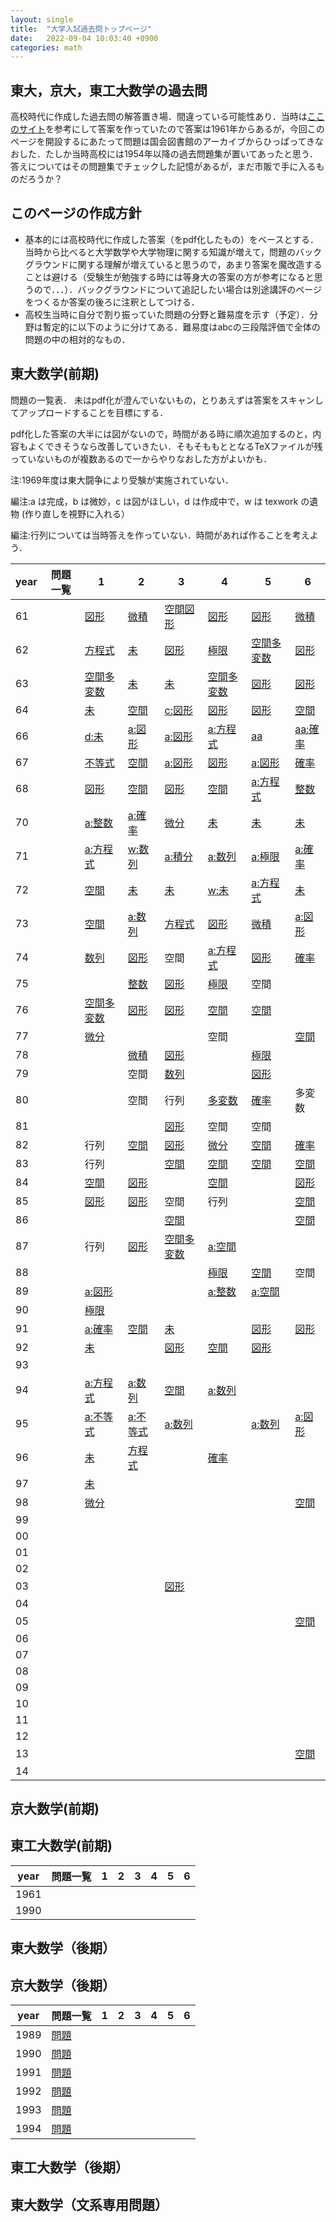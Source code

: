 ```yaml
---
layout: single
title:  "大学入試過去問トップページ"
date:   2022-09-04 10:03:40 +0900
categories: math
---
```



## 東大，京大，東工大数学の過去問

高校時代に作成した過去問の解答置き場．間違っている可能性あり．当時は[ここのサイト](http://server-test.net/math/)を参考にして答案を作っていたので答案は1961年からあるが，今回このページを開設するにあたって問題は国会図書館のアーカイブからひっぱってきなおした．たしか当時高校には1954年以降の過去問題集が置いてあったと思う．答えについてはその問題集でチェックした記憶があるが，まだ市販で手に入るものだろうか？


## このページの作成方針

- 基本的には高校時代に作成した答案（をpdf化したもの）をベースとする．当時から比べると大学数学や大学物理に関する知識が増えて，問題のバックグラウンドに関する理解が増えていると思うので，あまり答案を魔改造することは避ける（受験生が勉強する時には等身大の答案の方が参考になると思うので．．．）．バックグラウンドについて追記したい場合は別途講評のページをつくるか答案の後ろに注釈としてつける．
- 高校生当時に自分で割り振っていた問題の分野と難易度を示す（予定）．分野は暫定的に以下のように分けてある．難易度はabcの三段階評価で全体の問題の中の相対的なもの．


## 東大数学(前期)

問題の一覧表．
未はpdf化が澄んでいないもの，とりあえずは答案をスキャンしてアップロードすることを目標にする．

pdf化した答案の大半には図がないので，時間がある時に順次追加するのと，内容もよくできそうなら改善していきたい．そもそももととなるTeXファイルが残っていないものが複数あるので一からやりなおした方がよいかも．

注:1969年度は東大闘争により受験が実施されていない．

編注:a は完成，b は微妙，c は図がほしい，d は作成中で，w は texwork の遺物 (作り直しを視野に入れる）

編注:行列については当時答えを作っていない．時間があれば作ることを考えよう．


| year |問題一覧 | 1                    | 2                  | 3                    | 4                    | 5                    | 6                  |
|------|-- | --------------------|--------------------|----------------------|----------------------|----------------------|--------------------|
| 61   || [図形][ut61-1]       | [微積][ut61-2]     | [空間図形][ut61-3]   | [図形][ut61-4]       | [図形][ut61-5]       | [微積][ut61-6]     |
| 62   || [方程式][ut62-1]     | [未][ut62-2]       | [図形][ut62-3]       | [極限][ut62-4]       | [空間多変数][ut62-5] | [図形][ut62-6]     |
| 63   || [空間多変数][ut63-1] | [未][ut63-2]       | [未][ut63-3]         | [空間多変数][ut63-4] | [図形][ut63-5]       | [図形][ut63-6]     |
| 64   || [未][ut65-1]         | [空間][ut65-2]     | [c:図形][ut65-3]     | [図形][ut65-4]       | [図形][ut65-5]       | [空間][ut65-6]     |
| 66   || [d:未][ut66-1]       | [a:図形][ut66-2]   | [a:図形][ut66-3]     | [a:方程式][ut66-4]   | [aa][ut66-5]         | [aa:確率][ut66-6]  |
| 67   || [不等式][ut67-1]     | [空間][ut67-2]     | [a:図形][ut67-3]     | [図形][ut67-4]       | [a:図形][ut67-5]     | [確率][ut67-6]     |
| 68   || [図形][ut68-1]       | [空間][ut68-2]     | [図形][ut68-3]       | [空間][ut68-4]       | [a:方程式][ut68-5]   | [整数][ut68-6]     |
| 70   || [a:整数][ut70-1]     | [a:確率][ut70-2]   | [微分][ut70-3]       | [未][ut70-4]         | [未][ut70-5]         | [未][ut70-6]       |
| 71   || [a:方程式][ut71-1]   | [w:数列][ut71-3]   | [a:積分][ut71-3]     | [a:数列][ut71-4]     | [a:極限][ut71-5]     | [a:確率][ut71-6]   |
| 72   || [空間][ut72-1]       | [未][ut72-2]       | [未][ut72-3]         | [w:未][ut72-4]       | [a:方程式][ut72-5]   | [未][ut72-6]       |
| 73   || [空間][ut73-1]       | [a:数列][ut73-2]   | [方程式][ut73-3]     | [図形][ut73-4]       | [微積][ut73-5]       | [a:図形][ut73-6]   |
| 74   || [数列][ut74-1]       | [図形][ut74-2]     | 空間                 | [a:方程式][ut74-4]   | [図形][ut74-5]       | [確率][ut74-6]     |
| 75   ||                      | [整数][ut75-2]     | [図形][ut75-3]       | [極限][ut75-4]       | 空間                 |                    |
| 76   || [空間多変数][ut76-1] | [図形][ut76-2]     | [図形][ut76-3]       | [空間][ut76-4]       | [空間][ut76-5]       |                    |
| 77   || [微分][ut77-1]       |                    |                      | 空間                 |                      | [空間][ut77-6]     |
| 78   ||                      | [微積][ut78-2]     | [図形][ut78-3]       |                      | [極限][ut78-5]       |                    |
| 79   ||                      | 空間               | [数列][ut79-3]       |                      | [図形][ut79-5]       |                    |
| 80   ||                      | 空間               | 行列                 | [多変数][ut80-4]     | [確率][ut80-5]       | 多変数             |
| 81   ||                      |                    | [図形][ut81-3]       | 空間                 | 空間                 |                    |
| 82   || 行列                 | [空間][ut82-2]     | [図形][ut82-3]       | [微分][ut82-4]       | [空間][ut82-5]       | [確率][ut82-6]     |
| 83   || 行列                 |                    | [空間][ut83-3]       | [空間][ut83-4]       | [空間][ut83-5]       | [空間][ut83-6]     |
| 84   || [空間][ut84-1]       | [図形][ut84-2]     |                      | [空間][ut84-4]       |                      | [図形][ut84-6]     |
| 85   || [図形][ut85-1]       | [図形][ut85-2]     | 空間                 | 行列                 |                      | [空間][ut85-6]     |
| 86   ||                      |                    | [空間][ut86-3]       |                      |                      | [空間][ut86-6]     |
| 87   || 行列                 | [図形][ut87-2]     | [空間多変数][ut87-3] | [a:空間][ut87-4]     |                      |                    |
| 88   ||                      |                    |                      | [極限][ut88-4]       | [空間][ut88-5]       | 空間               |
| 89   || [a:図形][ut89-1]     |                    |                      | [a:整数][ut89-4]     | [a:空間][ut89-5]     |                    |
| 90   || [極限][ut90-1]       |                    |                      |                      |                      |                    |
| 91   || [a:確率][ut91-1]     | [空間][ut91-2]     | [未][ut91-3]         |                      | [図形][ut91-5]       | [図形][ut91-6]     |
| 92   || [未][ut92-1]         |                    | [図形][ut92-3]       | [空間][ut92-4]       | [図形][ut92-5]       |                    |
| 93   ||                      |                    |                      |                      |                      |                    |
| 94   || [a:方程式][ut94-1]   | [a:数列][ut94-2]   | [空間][ut94-3]       | [a:数列][ut95-4]     |                      |                    |
| 95   || [a:不等式][ut95-1]   | [a:不等式][ut95-2] | [a:数列][ut95-3]     |                      | [a:数列][ut95-5]     | [a:図形][ut95-6]   |
| 96   || [未][ut96-1]         | [方程式][ut96-2]   |                      | [確率][ut96-4]       |                      |                    |
| 97   || [未][ut97-1]         |                    |                      |                      |                      |                    |
| 98   || [微分][ut98-1]       |                    |                      |                      |                      | [空間][ut98-6]     |
| 99   ||                      |                    |                      |                      |                      |                    |
| 00   ||                      |                    |                      |                      |                      |                    |
| 01   ||                      |                    |                      |                      |                      |                    |
| 02   ||                      |                    |                      |                      |                      |                    |
| 03   ||                      |                    | [図形][ut03-1]       |                      |                      |                    |
| 04   ||                      |                    |                      |                      |                      |                    |
| 05   ||                      |                    |                      |                      |                      | [空間][ut05-6]     |
| 06   ||                      |                    |                      |                      |                      |                    |
| 07   ||                      |                    |                      |                      |                      |                    |
| 08   ||                      |                    |                      |                      |                      |                    |
| 09   ||                      |                    |                      |                      |                      |                    |
| 10   ||                      |                    |                      |                      |                      |                    |
| 11   ||                      |                    |                      |                      |                      |                    |
| 12   ||                      |                    |                      |                      |                      |                    |
| 13   ||                      |                    |                      |                      |                      | [空間][ut13-6]     |
| 14   ||                      |                    |                      |                      |                      |                    |


## 京大数学(前期)
## 東工大数学(前期)
| year | 問題一覧        | 1   | 2   | 3   | 4   | 5   | 6   |
| ---- | ----------- | --- | --- | --- | --- | --- | --- |
| 1961 |  |     |     |     |     |     |     |
| 1990 |  |     |     |     |     |     |     |

## 東大数学（後期）

## 京大数学（後期）
| year | 問題一覧      | 1 | 2 | 3 | 4 | 5 | 6 |
|------|---------------|---|---|---|---|---|---|
| 1989 | [問題][ukk89] |   |   |   |   |   |   |
| 1990 | [問題][ukk90] |   |   |   |   |   |   |
| 1991 | [問題][ukk91] |   |   |   |   |   |   |
| 1992 | [問題][ukk92] |   |   |   |   |   |   |
| 1993 | [問題][ukk93] |   |   |   |   |   |   |
| 1994 | [問題][ukk94] |   |   |   |   |   |   |





## 東工大数学（後期）
## 東大数学（文系専用問題）

<!-- 解答ファイルへのpath-->

[ut61-1]: solutions/todai/todai-zenki/1961/61-1/ut-61-1.pdf
[ut61-1]: solutions/todai/todai-zenki/1961/61-1/ut-61-1.pdf
[ut61-2]: solutions/todai/todai-zenki/1961/61-2/ut-61-2.pdf
[ut61-3]: solutions/todai/todai-zenki/1961/61-3/ut-61-3.pdf
[ut61-4]: solutions/todai/todai-zenki/1961/61-4/ut-61-4.pdf
[ut61-5]: solutions/todai/todai-zenki/1961/61-5/ut-61-5.pdf
[ut61-6]: solutions/todai/todai-zenki/1961/61-6/ut-61-6.pdf
[ut62-1]: solutions/todai/todai-zenki/1962/62-1/ut-62-1.pdf
[ut62-2]: solutions/todai/todai-zenki/1962/62-2/ut-62-2.pdf
[ut62-3]: solutions/todai/todai-zenki/1962/62-3/ut-62-3.pdf
[ut62-4]: solutions/todai/todai-zenki/1962/62-4/ut-62-4.pdf
[ut62-5]: solutions/todai/todai-zenki/1962/62-5/ut-62-5.pdf
[ut62-6]: solutions/todai/todai-zenki/1962/62-6/ut-62-6.pdf
[ut63-1]: solutions/todai/todai-zenki/1963/63-1/ut-63-1.pdf
[ut63-2]: solutions/todai/todai-zenki/1963/63-2/ut-63-2.pdf
[ut63-3]: solutions/todai/todai-zenki/1963/63-3/ut-63-3.pdf
[ut63-4]: solutions/todai/todai-zenki/1963/63-4/ut-63-4.pdf
[ut63-5]: solutions/todai/todai-zenki/1963/63-5/ut-63-5.pdf
[ut63-6]: solutions/todai/todai-zenki/1963/63-6/ut-63-6.pdf
[ut64-1]: solutions/todai/todai-zenki/1964/64-1/ut-64-1.pdf
[ut64-2]: solutions/todai/todai-zenki/1964/64-2/ut-64-2.pdf
[ut64-3]: solutions/todai/todai-zenki/1964/64-3/ut-64-3.pdf
[ut64-4]: solutions/todai/todai-zenki/1964/64-4/ut-64-4.pdf
[ut64-5]: solutions/todai/todai-zenki/1964/64-5/ut-64-5.pdf
[ut64-6]: solutions/todai/todai-zenki/1964/64-6/ut-64-6.pdf
[ut65-1]: solutions/todai/todai-zenki/1965/65-1/ut-65-1.pdf
[ut65-2]: solutions/todai/todai-zenki/1965/65-2/ut-65-2.pdf
[ut65-3]: solutions/todai/todai-zenki/1965/65-3/ut-65-3.pdf
[ut65-4]: solutions/todai/todai-zenki/1965/65-4/ut-65-4.pdf
[ut65-5]: solutions/todai/todai-zenki/1965/65-5/ut-65-5.pdf
[ut65-6]: solutions/todai/todai-zenki/1965/65-6/ut-65-6.pdf
[ut66-1]: solutions/todai/todai-zenki/1966/66-1/ut-66-1.pdf
[ut66-2]: solutions/todai/todai-zenki/1966/66-2/ut-66-2.pdf
[ut66-3]: solutions/todai/todai-zenki/1966/66-3/ut-66-3.pdf
[ut66-4]: solutions/todai/todai-zenki/1966/66-4/ut-66-4.pdf
[ut66-5]: solutions/todai/todai-zenki/1966/66-5/ut-66-5.pdf
[ut66-6]: solutions/todai/todai-zenki/1966/66-6/ut-66-6.pdf
[ut67-1]: solutions/todai/todai-zenki/1967/67-1/ut-67-1.pdf
[ut67-2]: solutions/todai/todai-zenki/1967/67-2/ut-67-2.pdf
[ut67-3]: solutions/todai/todai-zenki/1967/67-3/ut-67-3.pdf
[ut67-4]: solutions/todai/todai-zenki/1967/67-4/ut-67-4.pdf
[ut67-5]: solutions/todai/todai-zenki/1967/67-5/ut-67-5.pdf
[ut67-6]: solutions/todai/todai-zenki/1967/67-6/ut-67-6.pdf
[ut68-1]: solutions/todai/todai-zenki/1968/68-1/ut-68-1.pdf
[ut68-2]: solutions/todai/todai-zenki/1968/68-2/ut-68-2.pdf
[ut68-3]: solutions/todai/todai-zenki/1968/68-3/ut-68-3.pdf
[ut68-4]: solutions/todai/todai-zenki/1968/68-4/ut-68-4.pdf
[ut68-5]: solutions/todai/todai-zenki/1968/68-5/ut-68-5.pdf
[ut68-6]: solutions/todai/todai-zenki/1968/68-6/ut-68-6.pdf
[ut69-1]: solutions/todai/todai-zenki/1969/69-1/ut-69-1.pdf
[ut69-2]: solutions/todai/todai-zenki/1969/69-2/ut-69-2.pdf
[ut69-3]: solutions/todai/todai-zenki/1969/69-3/ut-69-3.pdf
[ut69-4]: solutions/todai/todai-zenki/1969/69-4/ut-69-4.pdf
[ut69-5]: solutions/todai/todai-zenki/1969/69-5/ut-69-5.pdf
[ut69-6]: solutions/todai/todai-zenki/1969/69-6/ut-69-6.pdf
[ut70-1]: solutions/todai/todai-zenki/1970/70-1/ut-70-1.pdf
[ut70-2]: solutions/todai/todai-zenki/1970/70-2/ut-70-2.pdf
[ut70-3]: solutions/todai/todai-zenki/1970/70-3/ut-70-3.pdf
[ut70-4]: solutions/todai/todai-zenki/1970/70-4/ut-70-4.pdf
[ut70-5]: solutions/todai/todai-zenki/1970/70-5/ut-70-5.pdf
[ut70-6]: solutions/todai/todai-zenki/1970/70-6/ut-70-6.pdf
[ut71-1]: solutions/todai/todai-zenki/1971/71-1/ut-71-1.pdf
[ut71-2]: solutions/todai/todai-zenki/1971/71-2/ut-71-2.pdf
[ut71-3]: solutions/todai/todai-zenki/1971/71-3/ut-71-3.pdf
[ut71-4]: solutions/todai/todai-zenki/1971/71-4/ut-71-4.pdf
[ut71-5]: solutions/todai/todai-zenki/1971/71-5/ut-71-5.pdf
[ut71-6]: solutions/todai/todai-zenki/1971/71-6/ut-71-6.pdf
[ut72-1]: solutions/todai/todai-zenki/1972/72-1/ut-72-1.pdf
[ut72-2]: solutions/todai/todai-zenki/1972/72-2/ut-72-2.pdf
[ut72-3]: solutions/todai/todai-zenki/1972/72-3/ut-72-3.pdf
[ut72-4]: solutions/todai/todai-zenki/1972/72-4/ut-72-4.pdf
[ut72-5]: solutions/todai/todai-zenki/1972/72-5/ut-72-5.pdf
[ut72-6]: solutions/todai/todai-zenki/1972/72-6/ut-72-6.pdf
[ut73-1]: solutions/todai/todai-zenki/1973/73-1/ut-73-1.pdf
[ut73-2]: solutions/todai/todai-zenki/1973/73-2/ut-73-2.pdf
[ut73-3]: solutions/todai/todai-zenki/1973/73-3/ut-73-3.pdf
[ut73-4]: solutions/todai/todai-zenki/1973/73-4/ut-73-4.pdf
[ut73-5]: solutions/todai/todai-zenki/1973/73-5/ut-73-5.pdf
[ut73-6]: solutions/todai/todai-zenki/1973/73-6/ut-73-6.pdf
[ut74-1]: solutions/todai/todai-zenki/1974/74-1/ut-74-1.pdf
[ut74-2]: solutions/todai/todai-zenki/1974/74-2/ut-74-2.pdf
[ut74-3]: solutions/todai/todai-zenki/1974/74-3/ut-74-3.pdf
[ut74-4]: solutions/todai/todai-zenki/1974/74-4/ut-74-4.pdf
[ut74-5]: solutions/todai/todai-zenki/1974/74-5/ut-74-5.pdf
[ut74-6]: solutions/todai/todai-zenki/1974/74-6/ut-74-6.pdf
[ut75-1]: solutions/todai/todai-zenki/1975/75-1/ut-75-1.pdf
[ut75-2]: solutions/todai/todai-zenki/1975/75-2/ut-75-2.pdf
[ut75-3]: solutions/todai/todai-zenki/1975/75-3/ut-75-3.pdf
[ut75-4]: solutions/todai/todai-zenki/1975/75-4/ut-75-4.pdf
[ut75-5]: solutions/todai/todai-zenki/1975/75-5/ut-75-5.pdf
[ut75-6]: solutions/todai/todai-zenki/1975/75-6/ut-75-6.pdf
[ut76-1]: solutions/todai/todai-zenki/1976/76-1/ut-76-1.pdf
[ut76-2]: solutions/todai/todai-zenki/1976/76-2/ut-76-2.pdf
[ut76-3]: solutions/todai/todai-zenki/1976/76-3/ut-76-3.pdf
[ut76-4]: solutions/todai/todai-zenki/1976/76-4/ut-76-4.pdf
[ut76-5]: solutions/todai/todai-zenki/1976/76-5/ut-76-5.pdf
[ut76-6]: solutions/todai/todai-zenki/1976/76-6/ut-76-6.pdf
[ut77-1]: solutions/todai/todai-zenki/1977/77-1/ut-77-1.pdf
[ut77-2]: solutions/todai/todai-zenki/1977/77-2/ut-77-2.pdf
[ut77-3]: solutions/todai/todai-zenki/1977/77-3/ut-77-3.pdf
[ut77-4]: solutions/todai/todai-zenki/1977/77-4/ut-77-4.pdf
[ut77-5]: solutions/todai/todai-zenki/1977/77-5/ut-77-5.pdf
[ut77-6]: solutions/todai/todai-zenki/1977/77-6/ut-77-6.pdf
[ut78-1]: solutions/todai/todai-zenki/1978/78-1/ut-78-1.pdf
[ut78-2]: solutions/todai/todai-zenki/1978/78-2/ut-78-2.pdf
[ut78-3]: solutions/todai/todai-zenki/1978/78-3/ut-78-3.pdf
[ut78-4]: solutions/todai/todai-zenki/1978/78-4/ut-78-4.pdf
[ut78-5]: solutions/todai/todai-zenki/1978/78-5/ut-78-5.pdf
[ut78-6]: solutions/todai/todai-zenki/1978/78-6/ut-78-6.pdf
[ut79-1]: solutions/todai/todai-zenki/1979/79-1/ut-79-1.pdf
[ut79-2]: solutions/todai/todai-zenki/1979/79-2/ut-79-2.pdf
[ut79-3]: solutions/todai/todai-zenki/1979/79-3/ut-79-3.pdf
[ut79-4]: solutions/todai/todai-zenki/1979/79-4/ut-79-4.pdf
[ut79-5]: solutions/todai/todai-zenki/1979/79-5/ut-79-5.pdf
[ut79-6]: solutions/todai/todai-zenki/1979/79-6/ut-79-6.pdf
[ut80-1]: solutions/todai/todai-zenki/1980/80-1/ut-80-1.pdf
[ut80-2]: solutions/todai/todai-zenki/1980/80-2/ut-80-2.pdf
[ut80-3]: solutions/todai/todai-zenki/1980/80-3/ut-80-3.pdf
[ut80-4]: solutions/todai/todai-zenki/1980/80-4/ut-80-4.pdf
[ut80-5]: solutions/todai/todai-zenki/1980/80-5/ut-80-5.pdf
[ut80-6]: solutions/todai/todai-zenki/1980/80-6/ut-80-6.pdf
[ut81-1]: solutions/todai/todai-zenki/1981/81-1/ut-81-1.pdf
[ut81-2]: solutions/todai/todai-zenki/1981/81-2/ut-81-2.pdf
[ut81-3]: solutions/todai/todai-zenki/1981/81-3/ut-81-3.pdf
[ut81-4]: solutions/todai/todai-zenki/1981/81-4/ut-81-4.pdf
[ut81-5]: solutions/todai/todai-zenki/1981/81-5/ut-81-5.pdf
[ut81-6]: solutions/todai/todai-zenki/1981/81-6/ut-81-6.pdf
[ut82-1]: solutions/todai/todai-zenki/1982/82-1/ut-82-1.pdf
[ut82-2]: solutions/todai/todai-zenki/1982/82-2/ut-82-2.pdf
[ut82-3]: solutions/todai/todai-zenki/1982/82-3/ut-82-3.pdf
[ut82-4]: solutions/todai/todai-zenki/1982/82-4/ut-82-4.pdf
[ut82-5]: solutions/todai/todai-zenki/1982/82-5/ut-82-5.pdf
[ut82-6]: solutions/todai/todai-zenki/1982/82-6/ut-82-6.pdf
[ut83-1]: solutions/todai/todai-zenki/1983/83-1/ut-83-1.pdf
[ut83-2]: solutions/todai/todai-zenki/1983/83-2/ut-83-2.pdf
[ut83-3]: solutions/todai/todai-zenki/1983/83-3/ut-83-3.pdf
[ut83-4]: solutions/todai/todai-zenki/1983/83-4/ut-83-4.pdf
[ut83-5]: solutions/todai/todai-zenki/1983/83-5/ut-83-5.pdf
[ut83-6]: solutions/todai/todai-zenki/1983/83-6/ut-83-6.pdf
[ut84-1]: solutions/todai/todai-zenki/1984/84-1/ut-84-1.pdf
[ut84-2]: solutions/todai/todai-zenki/1984/84-2/ut-84-2.pdf
[ut84-3]: solutions/todai/todai-zenki/1984/84-3/ut-84-3.pdf
[ut84-4]: solutions/todai/todai-zenki/1984/84-4/ut-84-4.pdf
[ut84-5]: solutions/todai/todai-zenki/1984/84-5/ut-84-5.pdf
[ut84-6]: solutions/todai/todai-zenki/1984/84-6/ut-84-6.pdf
[ut85-1]: solutions/todai/todai-zenki/1985/85-1/ut-85-1.pdf
[ut85-2]: solutions/todai/todai-zenki/1985/85-2/ut-85-2.pdf
[ut85-3]: solutions/todai/todai-zenki/1985/85-3/ut-85-3.pdf
[ut85-4]: solutions/todai/todai-zenki/1985/85-4/ut-85-4.pdf
[ut85-5]: solutions/todai/todai-zenki/1985/85-5/ut-85-5.pdf
[ut85-6]: solutions/todai/todai-zenki/1985/85-6/ut-85-6.pdf
[ut86-1]: solutions/todai/todai-zenki/1986/86-1/ut-86-1.pdf
[ut86-2]: solutions/todai/todai-zenki/1986/86-2/ut-86-2.pdf
[ut86-3]: solutions/todai/todai-zenki/1986/86-3/ut-86-3.pdf
[ut86-4]: solutions/todai/todai-zenki/1986/86-4/ut-86-4.pdf
[ut86-5]: solutions/todai/todai-zenki/1986/86-5/ut-86-5.pdf
[ut86-6]: solutions/todai/todai-zenki/1986/86-6/ut-86-6.pdf
[ut87-1]: solutions/todai/todai-zenki/1987/87-1/ut-87-1.pdf
[ut87-2]: solutions/todai/todai-zenki/1987/87-2/ut-87-2.pdf
[ut87-3]: solutions/todai/todai-zenki/1987/87-3/ut-87-3.pdf
[ut87-4]: solutions/todai/todai-zenki/1987/87-4/ut-87-4.pdf
[ut87-5]: solutions/todai/todai-zenki/1987/87-5/ut-87-5.pdf
[ut87-6]: solutions/todai/todai-zenki/1987/87-6/ut-87-6.pdf
[ut88-1]: solutions/todai/todai-zenki/1988/88-1/ut-88-1.pdf
[ut88-2]: solutions/todai/todai-zenki/1988/88-2/ut-88-2.pdf
[ut88-3]: solutions/todai/todai-zenki/1988/88-3/ut-88-3.pdf
[ut88-4]: solutions/todai/todai-zenki/1988/88-4/ut-88-4.pdf
[ut88-5]: solutions/todai/todai-zenki/1988/88-5/ut-88-5.pdf
[ut88-6]: solutions/todai/todai-zenki/1988/88-6/ut-88-6.pdf
[ut89-1]: solutions/todai/todai-zenki/1989/89-1/ut-89-1.pdf
[ut89-2]: solutions/todai/todai-zenki/1989/89-2/ut-89-2.pdf
[ut89-3]: solutions/todai/todai-zenki/1989/89-3/ut-89-3.pdf
[ut89-4]: solutions/todai/todai-zenki/1989/89-4/ut-89-4.pdf
[ut89-5]: solutions/todai/todai-zenki/1989/89-5/ut-89-5.pdf
[ut89-6]: solutions/todai/todai-zenki/1989/89-6/ut-89-6.pdf
[ut90-1]: solutions/todai/todai-zenki/1990/90-1/ut-90-1.pdf
[ut90-2]: solutions/todai/todai-zenki/1990/90-2/ut-90-2.pdf
[ut90-3]: solutions/todai/todai-zenki/1990/90-3/ut-90-3.pdf
[ut90-4]: solutions/todai/todai-zenki/1990/90-4/ut-90-4.pdf
[ut90-5]: solutions/todai/todai-zenki/1990/90-5/ut-90-5.pdf
[ut90-6]: solutions/todai/todai-zenki/1990/90-6/ut-90-6.pdf
[ut91-1]: solutions/todai/todai-zenki/1991/91-1/ut-91-1.pdf
[ut91-2]: solutions/todai/todai-zenki/1991/91-2/ut-91-2.pdf
[ut91-3]: solutions/todai/todai-zenki/1991/91-3/ut-91-3.pdf
[ut91-4]: solutions/todai/todai-zenki/1991/91-4/ut-91-4.pdf
[ut91-5]: solutions/todai/todai-zenki/1991/91-5/ut-91-5.pdf
[ut91-6]: solutions/todai/todai-zenki/1991/91-6/ut-91-6.pdf
[ut92-1]: solutions/todai/todai-zenki/1992/92-1/ut-92-1.pdf
[ut92-2]: solutions/todai/todai-zenki/1992/92-2/ut-92-2.pdf
[ut92-3]: solutions/todai/todai-zenki/1992/92-3/ut-92-3.pdf
[ut92-4]: solutions/todai/todai-zenki/1992/92-4/ut-92-4.pdf
[ut92-5]: solutions/todai/todai-zenki/1992/92-5/ut-92-5.pdf
[ut92-6]: solutions/todai/todai-zenki/1992/92-6/ut-92-6.pdf
[ut93-1]: solutions/todai/todai-zenki/1993/93-1/ut-93-1.pdf
[ut93-2]: solutions/todai/todai-zenki/1993/93-2/ut-93-2.pdf
[ut93-3]: solutions/todai/todai-zenki/1993/93-3/ut-93-3.pdf
[ut93-4]: solutions/todai/todai-zenki/1993/93-4/ut-93-4.pdf
[ut93-5]: solutions/todai/todai-zenki/1993/93-5/ut-93-5.pdf
[ut93-6]: solutions/todai/todai-zenki/1993/93-6/ut-93-6.pdf
[ut94-1]: solutions/todai/todai-zenki/1994/94-1/ut-94-1.pdf
[ut94-2]: solutions/todai/todai-zenki/1994/94-2/ut-94-2.pdf
[ut94-3]: solutions/todai/todai-zenki/1994/94-3/ut-94-3.pdf
[ut94-4]: solutions/todai/todai-zenki/1994/94-4/ut-94-4.pdf
[ut94-5]: solutions/todai/todai-zenki/1994/94-5/ut-94-5.pdf
[ut94-6]: solutions/todai/todai-zenki/1994/94-6/ut-94-6.pdf
[ut95-1]: solutions/todai/todai-zenki/1995/95-1/ut-95-1.pdf
[ut95-2]: solutions/todai/todai-zenki/1995/95-2/ut-95-2.pdf
[ut95-3]: solutions/todai/todai-zenki/1995/95-3/ut-95-3.pdf
[ut95-4]: solutions/todai/todai-zenki/1995/95-4/ut-95-4.pdf
[ut95-5]: solutions/todai/todai-zenki/1995/95-5/ut-95-5.pdf
[ut95-6]: solutions/todai/todai-zenki/1995/95-6/ut-95-6.pdf
[ut96-1]: solutions/todai/todai-zenki/1996/96-1/ut-96-1.pdf
[ut96-2]: solutions/todai/todai-zenki/1996/96-2/ut-96-2.pdf
[ut96-3]: solutions/todai/todai-zenki/1996/96-3/ut-96-3.pdf
[ut96-4]: solutions/todai/todai-zenki/1996/96-4/ut-96-4.pdf
[ut96-5]: solutions/todai/todai-zenki/1996/96-5/ut-96-5.pdf
[ut96-6]: solutions/todai/todai-zenki/1996/96-6/ut-96-6.pdf
[ut97-1]: solutions/todai/todai-zenki/1997/97-1/ut-97-1.pdf
[ut97-2]: solutions/todai/todai-zenki/1997/97-2/ut-97-2.pdf
[ut97-3]: solutions/todai/todai-zenki/1997/97-3/ut-97-3.pdf
[ut97-4]: solutions/todai/todai-zenki/1997/97-4/ut-97-4.pdf
[ut97-5]: solutions/todai/todai-zenki/1997/97-5/ut-97-5.pdf
[ut97-6]: solutions/todai/todai-zenki/1997/97-6/ut-97-6.pdf
[ut98-1]: solutions/todai/todai-zenki/1998/98-1/ut-98-1.pdf
[ut98-2]: solutions/todai/todai-zenki/1998/98-2/ut-98-2.pdf
[ut98-3]: solutions/todai/todai-zenki/1998/98-3/ut-98-3.pdf
[ut98-4]: solutions/todai/todai-zenki/1998/98-4/ut-98-4.pdf
[ut98-5]: solutions/todai/todai-zenki/1998/98-5/ut-98-5.pdf
[ut98-6]: solutions/todai/todai-zenki/1998/98-6/ut-98-6.pdf
[ut99-1]: solutions/todai/todai-zenki/1999/99-1/ut-99-1.pdf
[ut99-2]: solutions/todai/todai-zenki/1999/99-2/ut-99-2.pdf
[ut99-3]: solutions/todai/todai-zenki/1999/99-3/ut-99-3.pdf
[ut99-4]: solutions/todai/todai-zenki/1999/99-4/ut-99-4.pdf
[ut99-5]: solutions/todai/todai-zenki/1999/99-5/ut-99-5.pdf
[ut99-6]: solutions/todai/todai-zenki/1999/99-6/ut-99-6.pdf
[ut00-1]: solutions/todai/todai-zenki/2000/00-1/ut-00-1.pdf
[ut00-2]: solutions/todai/todai-zenki/2000/00-2/ut-00-2.pdf
[ut00-3]: solutions/todai/todai-zenki/2000/00-3/ut-00-3.pdf
[ut00-4]: solutions/todai/todai-zenki/2000/00-4/ut-00-4.pdf
[ut00-5]: solutions/todai/todai-zenki/2000/00-5/ut-00-5.pdf
[ut00-6]: solutions/todai/todai-zenki/2000/00-6/ut-00-6.pdf
[ut01-1]: solutions/todai/todai-zenki/2001/01-1/ut-01-1.pdf
[ut01-2]: solutions/todai/todai-zenki/2001/01-2/ut-01-2.pdf
[ut01-3]: solutions/todai/todai-zenki/2001/01-3/ut-01-3.pdf
[ut01-4]: solutions/todai/todai-zenki/2001/01-4/ut-01-4.pdf
[ut01-5]: solutions/todai/todai-zenki/2001/01-5/ut-01-5.pdf
[ut01-6]: solutions/todai/todai-zenki/2001/01-6/ut-01-6.pdf
[ut02-1]: solutions/todai/todai-zenki/2002/02-1/ut-02-1.pdf
[ut02-2]: solutions/todai/todai-zenki/2002/02-2/ut-02-2.pdf
[ut02-3]: solutions/todai/todai-zenki/2002/02-3/ut-02-3.pdf
[ut02-4]: solutions/todai/todai-zenki/2002/02-4/ut-02-4.pdf
[ut02-5]: solutions/todai/todai-zenki/2002/02-5/ut-02-5.pdf
[ut02-6]: solutions/todai/todai-zenki/2002/02-6/ut-02-6.pdf
[ut03-1]: solutions/todai/todai-zenki/2003/03-1/ut-03-1.pdf
[ut03-2]: solutions/todai/todai-zenki/2003/03-2/ut-03-2.pdf
[ut03-3]: solutions/todai/todai-zenki/2003/03-3/ut-03-3.pdf
[ut03-4]: solutions/todai/todai-zenki/2003/03-4/ut-03-4.pdf
[ut03-5]: solutions/todai/todai-zenki/2003/03-5/ut-03-5.pdf
[ut03-6]: solutions/todai/todai-zenki/2003/03-6/ut-03-6.pdf
[ut04-1]: solutions/todai/todai-zenki/2004/04-1/ut-04-1.pdf
[ut04-2]: solutions/todai/todai-zenki/2004/04-2/ut-04-2.pdf
[ut04-3]: solutions/todai/todai-zenki/2004/04-3/ut-04-3.pdf
[ut04-4]: solutions/todai/todai-zenki/2004/04-4/ut-04-4.pdf
[ut04-5]: solutions/todai/todai-zenki/2004/04-5/ut-04-5.pdf
[ut04-6]: solutions/todai/todai-zenki/2004/04-6/ut-04-6.pdf
[ut05-1]: solutions/todai/todai-zenki/2005/05-1/ut-05-1.pdf
[ut05-2]: solutions/todai/todai-zenki/2005/05-2/ut-05-2.pdf
[ut05-3]: solutions/todai/todai-zenki/2005/05-3/ut-05-3.pdf
[ut05-4]: solutions/todai/todai-zenki/2005/05-4/ut-05-4.pdf
[ut05-5]: solutions/todai/todai-zenki/2005/05-5/ut-05-5.pdf
[ut05-6]: solutions/todai/todai-zenki/2005/05-6/ut-05-6.pdf
[ut06-1]: solutions/todai/todai-zenki/2006/06-1/ut-06-1.pdf
[ut06-2]: solutions/todai/todai-zenki/2006/06-2/ut-06-2.pdf
[ut06-3]: solutions/todai/todai-zenki/2006/06-3/ut-06-3.pdf
[ut06-4]: solutions/todai/todai-zenki/2006/06-4/ut-06-4.pdf
[ut06-5]: solutions/todai/todai-zenki/2006/06-5/ut-06-5.pdf
[ut06-6]: solutions/todai/todai-zenki/2006/06-6/ut-06-6.pdf
[ut07-1]: solutions/todai/todai-zenki/2007/07-1/ut-07-1.pdf
[ut07-2]: solutions/todai/todai-zenki/2007/07-2/ut-07-2.pdf
[ut07-3]: solutions/todai/todai-zenki/2007/07-3/ut-07-3.pdf
[ut07-4]: solutions/todai/todai-zenki/2007/07-4/ut-07-4.pdf
[ut07-5]: solutions/todai/todai-zenki/2007/07-5/ut-07-5.pdf
[ut07-6]: solutions/todai/todai-zenki/2007/07-6/ut-07-6.pdf
[ut08-1]: solutions/todai/todai-zenki/2008/08-1/ut-08-1.pdf
[ut08-2]: solutions/todai/todai-zenki/2008/08-2/ut-08-2.pdf
[ut08-3]: solutions/todai/todai-zenki/2008/08-3/ut-08-3.pdf
[ut08-4]: solutions/todai/todai-zenki/2008/08-4/ut-08-4.pdf
[ut08-5]: solutions/todai/todai-zenki/2008/08-5/ut-08-5.pdf
[ut08-6]: solutions/todai/todai-zenki/2008/08-6/ut-08-6.pdf
[ut09-1]: solutions/todai/todai-zenki/2009/09-1/ut-09-1.pdf
[ut09-2]: solutions/todai/todai-zenki/2009/09-2/ut-09-2.pdf
[ut09-3]: solutions/todai/todai-zenki/2009/09-3/ut-09-3.pdf
[ut09-4]: solutions/todai/todai-zenki/2009/09-4/ut-09-4.pdf
[ut09-5]: solutions/todai/todai-zenki/2009/09-5/ut-09-5.pdf
[ut09-6]: solutions/todai/todai-zenki/2009/09-6/ut-09-6.pdf
[ut10-1]: solutions/todai/todai-zenki/2010/10-1/ut-10-1.pdf
[ut10-2]: solutions/todai/todai-zenki/2010/10-2/ut-10-2.pdf
[ut10-3]: solutions/todai/todai-zenki/2010/10-3/ut-10-3.pdf
[ut10-4]: solutions/todai/todai-zenki/2010/10-4/ut-10-4.pdf
[ut10-5]: solutions/todai/todai-zenki/2010/10-5/ut-10-5.pdf
[ut10-6]: solutions/todai/todai-zenki/2010/10-6/ut-10-6.pdf
[ut11-1]: solutions/todai/todai-zenki/2011/11-1/ut-11-1.pdf
[ut11-2]: solutions/todai/todai-zenki/2011/11-2/ut-11-2.pdf
[ut11-3]: solutions/todai/todai-zenki/2011/11-3/ut-11-3.pdf
[ut11-4]: solutions/todai/todai-zenki/2011/11-4/ut-11-4.pdf
[ut11-5]: solutions/todai/todai-zenki/2011/11-5/ut-11-5.pdf
[ut11-6]: solutions/todai/todai-zenki/2011/11-6/ut-11-6.pdf
[ut12-1]: solutions/todai/todai-zenki/2012/12-1/ut-12-1.pdf
[ut12-2]: solutions/todai/todai-zenki/2012/12-2/ut-12-2.pdf
[ut12-3]: solutions/todai/todai-zenki/2012/12-3/ut-12-3.pdf
[ut12-4]: solutions/todai/todai-zenki/2012/12-4/ut-12-4.pdf
[ut12-5]: solutions/todai/todai-zenki/2012/12-5/ut-12-5.pdf
[ut12-6]: solutions/todai/todai-zenki/2012/12-6/ut-12-6.pdf
[ut13-1]: solutions/todai/todai-zenki/2013/13-1/ut-13-1.pdf
[ut13-2]: solutions/todai/todai-zenki/2013/13-2/ut-13-2.pdf
[ut13-3]: solutions/todai/todai-zenki/2013/13-3/ut-13-3.pdf
[ut13-4]: solutions/todai/todai-zenki/2013/13-4/ut-13-4.pdf
[ut13-5]: solutions/todai/todai-zenki/2013/13-5/ut-13-5.pdf
[ut13-6]: solutions/todai/todai-zenki/2013/13-6/ut-13-6.pdf
[ut14-1]: solutions/todai/todai-zenki/2014/14-1/ut-14-1.pdf
[ut14-2]: solutions/todai/todai-zenki/2014/14-2/ut-14-2.pdf
[ut14-3]: solutions/todai/todai-zenki/2014/14-3/ut-14-3.pdf
[ut14-4]: solutions/todai/todai-zenki/2014/14-4/ut-14-4.pdf
[ut14-5]: solutions/todai/todai-zenki/2014/14-5/ut-14-5.pdf
[ut14-6]: solutions/todai/todai-zenki/2014/14-6/ut-14-6.pdf



[ukk89]: problems/kyodai/kouki/1989/1989.pdf
[ukk90]: problems/kyodai/kouki/1990/1990.pdf
[ukk91]: problems/kyodai/kouki/1991/1991.pdf
[ukk92]: problems/kyodai/kouki/1992/1992.pdf
[ukk93]: problems/kyodai/kouki/1993/1993.pdf
[ukk94]: problems/kyodai/kouki/1994/1994.pdf
